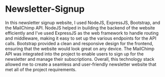 # Newsletter-Signup

In this newsletter signup website, I used NodeJS, ExpressJS, Bootstrap, and the MailChimp API. 
NodeJS helped in building the backend of the website efficiently and I've used ExpressJS as the web framework to handle routing and middleware, making it easy to set up the various endpoints for the API calls. Bootstrap provided a clean and responsive design for the frontend, ensuring that the website would look great on any device. The MailChimp API was integrated into the project to enable users to sign up for the newsletter and manage their subscriptions. Overall, this technology stack allowed me to create a seamless and user-friendly newsletter website that met all of the project requirements.
